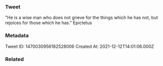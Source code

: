 ### Tweet
"He is a wise man who does not grieve for the things which he has not, but rejoices for those which he has." Epictetus

### Metadata
Tweet ID: 1470030956182528006
Created At: 2021-12-12T14:01:06.000Z

### Related

